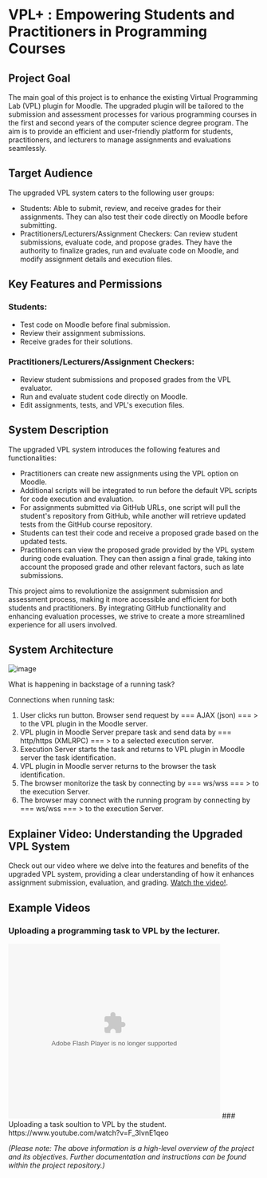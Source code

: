 # VPL+ :  Empowering Students and Practitioners in Programming Courses



## Project Goal
The main goal of this project is to enhance the existing Virtual Programming Lab (VPL) plugin for Moodle. The upgraded plugin will be tailored to the submission and assessment processes for various programming courses in the first and second years of the computer science degree program. The aim is to provide an efficient and user-friendly platform for students, practitioners, and lecturers to manage assignments and evaluations seamlessly.

## Target Audience
The upgraded VPL system caters to the following user groups:
- Students: Able to submit, review, and receive grades for their assignments. They can also test their code directly on Moodle before submitting.
- Practitioners/Lecturers/Assignment Checkers: Can review student submissions, evaluate code, and propose grades. They have the authority to finalize grades, run and evaluate code on Moodle, and modify assignment details and execution files.

## Key Features and Permissions
### Students:
- Test code on Moodle before final submission.
- Review their assignment submissions.
- Receive grades for their solutions.

### Practitioners/Lecturers/Assignment Checkers:
- Review student submissions and proposed grades from the VPL evaluator.
- Run and evaluate student code directly on Moodle.
- Edit assignments, tests, and VPL's execution files.

## System Description
The upgraded VPL system introduces the following features and functionalities:
- Practitioners can create new assignments using the VPL option on Moodle.
- Additional scripts will be integrated to run before the default VPL scripts for code execution and evaluation.
- For assignments submitted via GitHub URLs, one script will pull the student's repository from GitHub, while another will retrieve updated tests from the GitHub course repository.
- Students can test their code and receive a proposed grade based on the updated tests.
- Practitioners can view the proposed grade provided by the VPL system during code evaluation. They can then assign a final grade, taking into account the proposed grade and other relevant factors, such as late submissions.

This project aims to revolutionize the assignment submission and assessment process, making it more accessible and efficient for both students and practitioners. By integrating GitHub functionality and enhancing evaluation processes, we strive to create a more streamlined experience for all users involved.

## System Architecture

![image](https://github.com/Final-Project-VPL-Ariel/VPL/assets/93086649/09a32cc5-3ca6-4a8e-9766-d062e89dc370)

What is happening in backstage of a running task?

Connections when running task:

1. User clicks run button. Browser send request by === AJAX (json) === > to the VPL plugin in the Moodle server.
2. VPL plugin in Moodle Server prepare task and send data by === http/https (XMLRPC) === > to a selected execution server.
3. Execution Server starts the task and returns to VPL plugin in Moodle server the task identification.
4. VPL plugin in Moodle server returns to the browser the task identification.
5. The browser monitorize the task by connecting by === ws/wss === > to the execution Server.
6. The browser may connect with the running program by connecting by === ws/wss === > to the execution Server.
 

## Explainer Video: Understanding the Upgraded VPL System
Check out our video where we delve into the features and benefits of the upgraded VPL system, providing a clear understanding of how it enhances assignment submission, evaluation, and grading. 
[Watch the video!](https://www.veed.io/view/07bd3702-aa95-423e-89aa-7c7f92f8251b?panel=share).

## Example Videos
### Uploading a programming task to VPL by the lecturer.
<object width="425" height="350">
  <param name="movie" value="http://www.youtube.com/user/wwwLoveWatercom?v=BTRN1YETpyg" />
  <param name="wmode" value="transparent" />
  <embed src="https://www.youtube.com/watch?v=F_3IvnE1qeo"
         type="application/x-shockwave-flash"
         wmode="transparent" width="425" height="350" />
</object>
### Uploading a task soultion to VPL by the student.
https://www.youtube.com/watch?v=F_3IvnE1qeo


*(Please note: The above information is a high-level overview of the project and its objectives. Further documentation and instructions can be found within the project repository.)*
